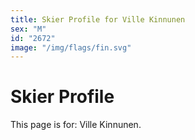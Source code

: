 ```yaml
---
title: Skier Profile for Ville Kinnunen
sex: "M"
id: "2672"
image: "/img/flags/fin.svg" 
---
```


# Skier Profile

This page is for: Ville Kinnunen.
    